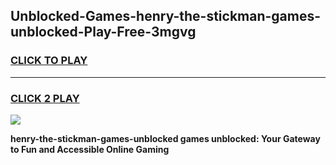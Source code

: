 
## Unblocked-Games-henry-the-stickman-games-unblocked-Play-Free-3mgvg
<h3>
<a href="https://premium76.site?title=henry-the-stickman-games-unblocked&ref=23A">CLICK TO PLAY</a></h3>
<hr>

<h3>
<a href="https://premium76.site?title=henry-the-stickman-games-unblocked&ref=23A">CLICK 2 PLAY</a>
  
</h3>

<a href="https://premium76.site?title=henry-the-stickman-games-unblocked&ref=23A"><img src="https://clearcache.store/games.png"></a>


**henry-the-stickman-games-unblocked games unblocked: Your Gateway to Fun and Accessible Online Gaming**

